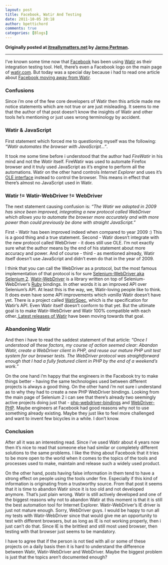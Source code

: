 ```yaml
---
layout: post
title: Facebook, Watir And Testing
date: 2011-10-05 20:18
author: bpettichord
comments: true
categories: [Blogs]
---
```

<strong>Originally posted at <a href="http://itreallymatters.net/post/10991877834/facebook-watir-and-testing">itreallymatters.net</a> by <a href="http://www.itreallymatters.net/">Jarmo Pertman</a>.</strong>

<hr />

<p>
I’ve known some time now that <a href="http://www.facebook.com" target="_blank">Facebook</a> has been using <a href="http://www.watir.com" target="_blank">Watir</a> as their integration testing tool. Hell, there’s even a Facebook logo on the main page of <a href="http://watir.com" target="_blank">watir.com</a>. But today was a special day because i had to read one article about <a href="http://www.facebook.com/notes/facebook-engineering/watir-to-webdriver-unit-test-frameworks/10150314152278920" target="_blank">Facebook moving away from Watir</a>. 
</p>

<h3>Confusions</h3>

<p>
Since i’m one of the few core developers of Watir then this article made me notice statements which are not true or are just misleading. It seems to me that the author of that post doesn’t know the insights of Watir and other tools he’s mentioning or just uses wrong terminology by accident.
</p>

<h3>Watir &amp; JavaScript</h3>

<p>
First statement which forced me to questioning myself was the following: <i>“Watir automates the browser with JavaScript…”</i>.
</p>

<p>
It took me some time before i understood that the author had <i>FireWatir</i> in his mind and not the <i>Watir</i> itself. FireWatir was used to automate Firefox browser and it truly used JavaScript as it’s engine to perform all the automations. Watir on the other hand controls <i>Internet Explorer</i> and uses it’s <a href="http://en.wikipedia.org/wiki/OLE_Automation" target="_blank">OLE interface</a> instead to control the browser. This means in effect that there’s almost no JavaScript used in Watir.
</p>

<h3>Watir&nbsp;!= Watir-WebDriver&nbsp;!= WebDriver</h3>

<p>
The next statement causing confusion is: <i>“The Watir we adopted in 2009 has since been improved, integrating a new protocol called WebDriver which allows you to automate the browser more accurately and with more power than could previously be done with straight JavaScript.”</i>
</p>

<p>
First - Watir has been improved indeed when compared to year 2009 :) This is a good thing and a true statement. Second - Watir doesn’t integrate with the new protocol called WebDriver - it does still use OLE. I’m not exactly sure what the author means by the end of his statement about more accuracy and power. And of course - third - as mentioned already, Watir itself doesn’t use JavaScript and didn’t even do that in the year of 2009.
</p>

<p>
I think that you can call the WebDriver as a protocol, but the most famous implementation of that protocol is for sure <a href="http://code.google.com/p/selenium/" target="_blank">Selenium-WebDriver aka Selenium 2</a>. <a href="https://github.com/jarib/watir-webdriver" target="_blank">Watir-WebDriver</a> is a library written on top of Selenium-WebDriver’s <a href="http://www.ruby-lang.org" target="_blank">Ruby</a> bindings. In other words it is an improved API over Selenium’s API. At least this is the way, we, Watir-loving people like to think. It does even have some API improvements which <i>vanilla</i> Watir doesn’t have yet. There is a project called <a href="https://github.com/jarib/watirspec" target="_blank">WatirSpec</a>, which is <i>the</i> specification for Watir’s API. Even Watir itself doesn’t conform to that yet. But the ultimate goal is to make Watir-WebDriver and Watir 100% compatible with each other.<a href="http://watir.com/2011/08/11/watir-2-0/" target="_blank"> Latest releases of Watir</a> have been moving towards that goal.
</p>

<h3>Abandoning Watir</h3>

<p>
And then i have to read the saddest statement of that article: <i>“Once I understood all these factors, my course of action seemed clear: Abandon Watir, create a WebDriver client in PHP, and reuse our mature PHP unit test system for our browser tests. The WebDriver protocol was straightforward enough that I had a fully featured client in PHP by the end of a weekend’s work.”</i>
</p>

<p>
On the one hand i’m happy that the engineers in the Facebook try to make things better - having the same technologies used between different projects is always a good thing. On the other hand i’m not sure i understand as to why they had to create a new PHP WebDriver bindings. Looking from the main page of Selenium 2 i can see that there’s already two seemingly active projects doing just that - <a href="http://code.google.com/p/php-webdriver-bindings/" target="_blank">php-webdriver-bindings</a> and <a href="https://github.com/chibimagic/WebDriver-PHP" target="_blank">WebDriver-PHP</a>. Maybe engineers at Facebook had good reasons why not to use something already existing. Maybe they just like to feel more challenged and want to invent few bicycles in a while. I don’t know.
</p>

<h3>Conclusion</h3>

<p>
After all it was an interesting read. Since i’ve used Watir about 4 years now then it’s nice to read that someone else had similar or completely different solutions to the same problems. I like the thing about Facebook that it tries to be more open to the world when it comes to the topics of the tools and processes used to make, maintain and release such a widely used product.
</p>

<p>
On the other hand, posts having false information in them tend to have a strong effect on people using the tools under fire. Especially if this kind of information is originating from a trustworthy source. From that post it seems that it is time to abandon Watir since it is too old and not developed anymore. That’s just plain wrong. Watir is still actively developed and one of the biggest reasons why not to abandon Watir at this moment is that it is still the best automation tool for Internet Explorer. Watir-WebDriver’s IE driver is just not mature enough. Sorry, WebDriver guys. I would be happy to run all my tests with Watir-WebDriver since that would give me an opportunity to test with different browsers, but as long as IE is not working properly, then i just can’t do that. Since IE is the brittlest and still most used browser, then testing with that browser just seems to be mandatory.
</p>

<p>
I have to agree that if the person is not tied with all or some of these projects on a daily basis then it is hard to understand the difference between Watir, Watir-WebDriver and WebDriver. Maybe the biggest problem is just that the topics aren’t documented enough?
</p>
